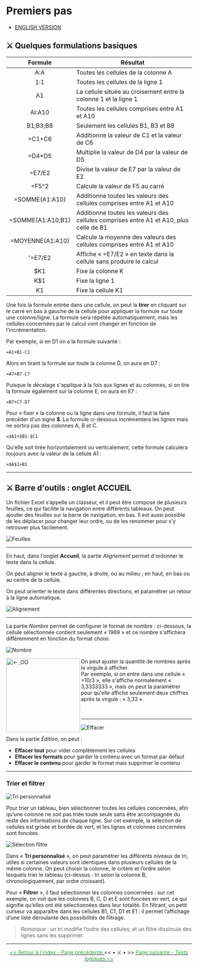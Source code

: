 # Premiers pas

* [ENGLISH VERSION](../en/premiers-pas.md)
  
## ⚔️ Quelques formulations basiques 

Formule | Résultat
:--------:|---------
A:A | Toutes les cellules de la colonne A
1:1 | Toutes les cellules de la ligne 1
A1 | La cellule située au croisement entre la colonne 1 et la ligne 1
AI:A10 | Toutes les cellules comprises entre A1 et A10
B1;B3;B8 | Seulement les cellules B1, B3 et B8
=C1+C6 | Additionne la valeur de C1 et la valeur de C6
=D4*D5 | Multiplie la valeur de D4 par la valeur de D5
=E7/E2 | Divise la valeur de E7 par la valeur de E2
=F5^2 | Calcule la valeur de F5 au carré
=SOMME(A1:A10) | Additionne toutes les valeurs des cellules comprises entre A1 et A10
=SOMME(A1:A10;B1) | Additionne toutes les valeurs des cellules comprises entre A1 et A10, plus celle de B1
=MOYENNE(A1:A10) | Calcule la moyenne des valeurs des cellules comprises entre A1 et A10
'=E7/E2 | Affiche « =E7/E2 » en texte dans la cellule sans produire le calcul
$K1 | Fixe la colonne K
K$1 | Fixe la ligne 1
$K$1 | Fixe la cellule K1 

Une fois la formule entrée dans une cellule, on peut la **tirer** en cliquant sur le carré en bas à gauche de la cellule pour appliquer la formule sur toute une colonne/ligne. La formule sera répétée automatiquement, mais les cellules concernées par le calcul vont changer en fonction de l'incrémentation.

Par exemple, si en D1 on a la formule suivante :

~~~
=A1+B1-C1
~~~

Alors en tirant la formule sur toute la colonne D, on aura en D7 :

~~~
=A7+B7-C7
~~~

Puisque le décalage s'applique à la fois aux lignes et au colonnes, si on tire la formule également sur la colonne E, on aura en E7 :

~~~
=B7+C7-D7
~~~

Pour « fixer » la colonne ou la ligne dans une formule, il faut la faire précéder d'un signe **$**.
La formule ci-dessous incrémentera les lignes mais ne sortira pas des colonnes A, B et C.

~~~
=$A1+$B1-$C1
~~~

Qu'elle soit tirée horizontalement ou verticalement, cette formule calculera toujours avec la valeur de la cellule A1 :

~~~
=$A$1+B1
~~~


* * *


## ⚔️ Barre d'outils : onglet ACCUEIL

Un fichier Excel s’appelle un classeur, et il peut être composé de plusieurs feuilles, ce qui facilite la navigation entre différents tableaux. On peut ajouter des feuilles sur la barre de navigation, en bas. Il est aussi possible de les déplacer pour changer leur ordre, ou de les renommer pour s’y retrouver plus facilement.

![Feuilles](/images/feuilles.JPG)


* * *


En haut, dans l'onglet <b>Accueil</b>, la partie <i>Alignement</i> permet d'ordonner le texte dans la cellule.

On peut aligner le texte à gauche, à droite, ou au milieu ; en haut, en bas ou au centre de la cellule.

On peut orienter le texte dans différentes directions, et paramétrer un retour à la ligne automatique.

![Alignement](/images/alignement.jpg)


* * *


La partie *Nombre* permet de configurer le format de nombre : ci-dessous, la cellule sélectionnée contient seulement « 1969 » et ce nombre s'affichera différemment en fonction du format choisi.

![Nombre](/images/nombre.jpg)

<p> <img align=left width=200 src="images/nombre1.jpg" alt="<- ,OO" /> 
  On peut ajuster la quantité de nombres après la virgule à afficher. <br>
  Par exemple, si on entre dans une cellule « =10/3 », elle s'affiche normalement « 3,3333333 », mais on peut la paramétrer pour qu'elle affiche seulement deux chiffres après la virgule : « 3,33 ». </p> 

<br>

* * *


![Effacer](/images/effacer.jpg)

Dans la partie *Édition*, on peut :

- **Effacer tout** pour vider complètement les cellules
- **Effacer les formats** pour garder le contenu avec un format par défaut
- **Effacer le contenu** pour garder le format mais supprimer le contenu


* * *


### Trier et filtrer

![Tri personnalisé](/images/tri.jpg)

Pour trier un tableau, bien sélectionner toutes les cellules concernées, afin qu’une colonne ne soit pas triée toute seule sans être accompagnée du reste des informations de chaque ligne. Sur cet exemple, la sélection de cellules est grisée et bordée de vert, et les lignes et colonnes concernées sont foncées.

![Sélection filtre](/images/selection_filtre.jpg)

Dans « **Tri personnalisé** », on peut paramétrer les différents niveaux de tri, utiles si certaines valeurs sont identiques dans plusieurs cellules de la même colonne. On peut choisir la colonne, le critère et l’ordre selon lesquels trier le tableau (ci-dessus : tri selon la colonne B, chronologiquement, par ordre croissant).

Pour « **Filtrer** », il faut sélectionner les colonnes concernées : sur cet exemple, on voit que les colonnes B, C, D et E sont foncées en vert, ce qui signifie qu’elles ont été sélectionnées dans leur totalité. En filtrant, un petit curseur va apparaître dans les cellules B1, C1, D1 et E1 : il permet l’affichage d’une liste déroulante des possibilités de filtrage.

> *Remarque* : un tri modifie l’ordre des cellules, et un filtre dissimule des lignes sans les supprimer.


* * *


<center> <a href="index" target="_self" title="Index"> <font color="#389E46"> << Retour à l'index - Page précédente </font> </a> << • ⚔️ • >> 
  <a href="tests-logiques" target="_self" title="Tests logiques"> <font color="#389E46"> Page suivante - Tests logiques >> </font> </a> </center>
